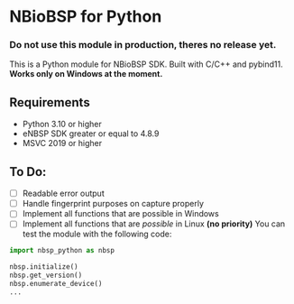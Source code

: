 # NBioBSP for Python
### Do not use this module in production, theres no release yet.
This is a Python module for NBioBSP SDK. Built with C/C++ and pybind11.  
**Works only on Windows at the moment.**

## Requirements
- Python 3.10 or higher 
- eNBSP SDK greater or equal to 4.8.9
- MSVC 2019 or higher

## To Do:
- [ ] Readable error output
- [ ] Handle fingerprint purposes on capture properly
- [ ] Implement all functions that are possible in Windows
- [ ] Implement all functions that are *possible* in Linux **(no priority)**
You can test the module with the following code:
```python
import nbsp_python as nbsp

nbsp.initialize()
nbsp.get_version()
nbsp.enumerate_device()
...
```
